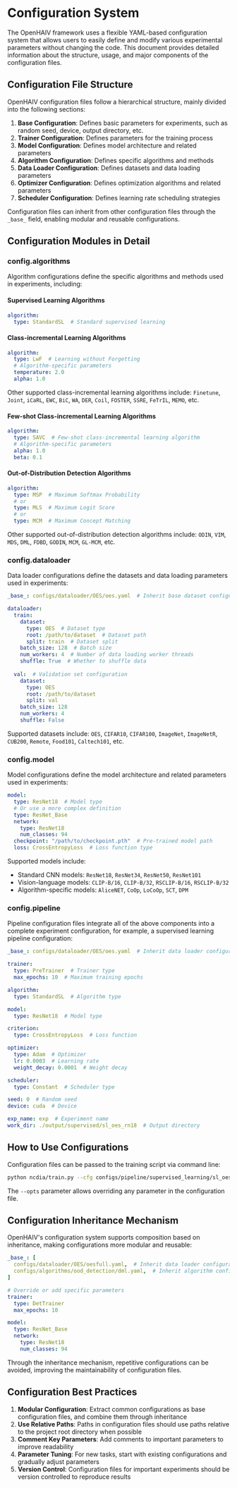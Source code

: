 # Configuration System

The OpenHAIV framework uses a flexible YAML-based configuration system that allows users to easily define and modify various experimental parameters without changing the code. This document provides detailed information about the structure, usage, and major components of the configuration files.

## Configuration File Structure

OpenHAIV configuration files follow a hierarchical structure, mainly divided into the following sections:

1. **Base Configuration**: Defines basic parameters for experiments, such as random seed, device, output directory, etc.
2. **Trainer Configuration**: Defines parameters for the training process
3. **Model Configuration**: Defines model architecture and related parameters
4. **Algorithm Configuration**: Defines specific algorithms and methods
5. **Data Loader Configuration**: Defines datasets and data loading parameters
6. **Optimizer Configuration**: Defines optimization algorithms and related parameters
7. **Scheduler Configuration**: Defines learning rate scheduling strategies

Configuration files can inherit from other configuration files through the `_base_` field, enabling modular and reusable configurations.

## Configuration Modules in Detail

### config.algorithms

Algorithm configurations define the specific algorithms and methods used in experiments, including:

#### Supervised Learning Algorithms
```yaml
algorithm:
  type: StandardSL  # Standard supervised learning
```

#### Class-incremental Learning Algorithms
```yaml
algorithm:
  type: LwF  # Learning without Forgetting
  # Algorithm-specific parameters
  temperature: 2.0
  alpha: 1.0
```

Other supported class-incremental learning algorithms include: `Finetune`, `Joint`, `iCaRL`, `EWC`, `BiC`, `WA`, `DER`, `Coil`, `FOSTER`, `SSRE`, `FeTrIL`, `MEMO`, etc.

#### Few-shot Class-incremental Learning Algorithms
```yaml
algorithm:
  type: SAVC  # Few-shot class-incremental learning algorithm
  # Algorithm-specific parameters
  alpha: 1.0
  beta: 0.1
```

#### Out-of-Distribution Detection Algorithms
```yaml
algorithm:
  type: MSP  # Maximum Softmax Probability
  # or
  type: MLS  # Maximum Logit Score
  # or
  type: MCM  # Maximum Concept Matching
```

Other supported out-of-distribution detection algorithms include: `ODIN`, `VIM`, `MDS`, `DML`, `FDBD`, `GODIN`, `MCM`, `GL-MCM`, etc.

### config.dataloader

Data loader configurations define the datasets and data loading parameters used in experiments:

```yaml
_base_: configs/dataloader/OES/oes.yaml  # Inherit base dataset configuration

dataloader:
  train:
    dataset:
      type: OES  # Dataset type
      root: /path/to/dataset  # Dataset path
      split: train  # Dataset split
    batch_size: 128  # Batch size
    num_workers: 4  # Number of data loading worker threads
    shuffle: True  # Whether to shuffle data
  
  val:  # Validation set configuration
    dataset:
      type: OES
      root: /path/to/dataset
      split: val
    batch_size: 128
    num_workers: 4
    shuffle: False
```

Supported datasets include: `OES`, `CIFAR10`, `CIFAR100`, `ImageNet`, `ImageNetR`, `CUB200`, `Remote`, `Food101`, `Caltech101`, etc.

### config.model

Model configurations define the model architecture and related parameters used in experiments:

```yaml
model:
  type: ResNet18  # Model type
  # Or use a more complex definition
  type: ResNet_Base
  network:
    type: ResNet18
    num_classes: 94
  checkpoint: "/path/to/checkpoint.pth"  # Pre-trained model path
  loss: CrossEntropyLoss  # Loss function type
```

Supported models include:
- Standard CNN models: `ResNet18`, `ResNet34`, `ResNet50`, `ResNet101`
- Vision-language models: `CLIP-B/16`, `CLIP-B/32`, `RSCLIP-B/16`, `RSCLIP-B/32`
- Algorithm-specific models: `AliceNET`, `CoOp`, `LoCoOp`, `SCT`, `DPM`

### config.pipeline

Pipeline configuration files integrate all of the above components into a complete experiment configuration, for example, a supervised learning pipeline configuration:

```yaml
_base_: configs/dataloader/OES/oes.yaml  # Inherit data loader configuration

trainer:
  type: PreTrainer  # Trainer type
  max_epochs: 10  # Maximum training epochs

algorithm:
  type: StandardSL  # Algorithm type

model:
  type: ResNet18  # Model type

criterion:
  type: CrossEntropyLoss  # Loss function

optimizer:
  type: Adam  # Optimizer
  lr: 0.0003  # Learning rate
  weight_decay: 0.0001  # Weight decay

scheduler:
  type: Constant  # Scheduler type

seed: 0  # Random seed
device: cuda  # Device

exp_name: exp  # Experiment name
work_dir: ./output/supervised/sl_oes_rn18  # Output directory
```

## How to Use Configurations

Configuration files can be passed to the training script via command line:

```bash
python ncdia/train.py --cfg configs/pipeline/supervised_learning/sl_oes_rn18.yaml --opts device='cuda:0'
```

The `--opts` parameter allows overriding any parameter in the configuration file.

## Configuration Inheritance Mechanism

OpenHAIV's configuration system supports composition based on inheritance, making configurations more modular and reusable:

```yaml
_base_: [
  configs/dataloader/OES/oesfull.yaml,  # Inherit data loader configuration
  configs/algorithms/ood_detection/dml.yaml,  # Inherit algorithm configuration
]

# Override or add specific parameters
trainer:
  type: DetTrainer
  max_epochs: 10

model:
  type: ResNet_Base
  network:
    type: ResNet18
    num_classes: 94
```

Through the inheritance mechanism, repetitive configurations can be avoided, improving the maintainability of configuration files.

## Configuration Best Practices

1. **Modular Configuration**: Extract common configurations as base configuration files, and combine them through inheritance
2. **Use Relative Paths**: Paths in configuration files should use paths relative to the project root directory when possible
3. **Comment Key Parameters**: Add comments to important parameters to improve readability
4. **Parameter Tuning**: For new tasks, start with existing configurations and gradually adjust parameters
5. **Version Control**: Configuration files for important experiments should be version controlled to reproduce results
